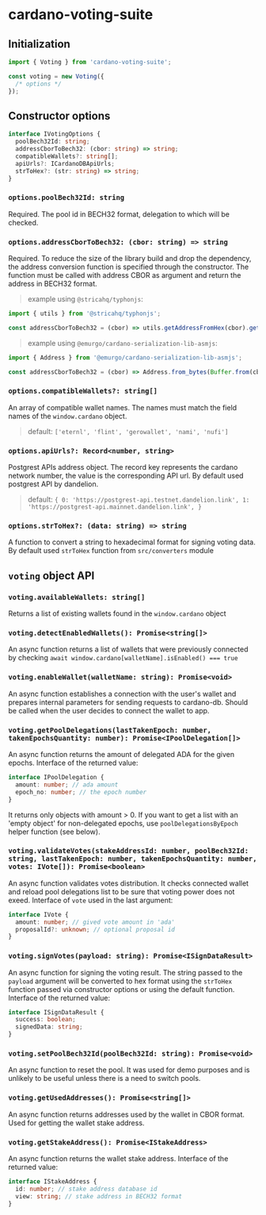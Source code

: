 # cardano-voting-suite

## Initialization

```javascript
import { Voting } from 'cardano-voting-suite';

const voting = new Voting({
  /* options */
});
```

## Constructor options

```typescript
interface IVotingOptions {
  poolBech32Id: string;
  addressCborToBech32: (cbor: string) => string;
  compatibleWallets?: string[];
  apiUrls?: ICardanoDBApiUrls;
  strToHex?: (str: string) => string;
}
```

### `options.poolBech32Id: string`

Required. The pool id in BECH32 format, delegation to which will be checked.

### `options.addressCborToBech32: (cbor: string) => string`

Required. To reduce the size of the library build and drop the dependency, the address conversion function is specified through the constructor. The function must be called with address CBOR as argument and return the address in BECH32 format.

> example using `@stricahq/typhonjs`:

```javascript
import { utils } from '@stricahq/typhonjs';

const addressCborToBech32 = (cbor) => utils.getAddressFromHex(cbor).getBech32();
```

> example using `@emurgo/cardano-serialization-lib-asmjs`:

```javascript
import { Address } from '@emurgo/cardano-serialization-lib-asmjs';

const addressCborToBech32 = (cbor) => Address.from_bytes(Buffer.from(cbor, 'hex')).to_bech32();
```

### `options.compatibleWallets?: string[]`

An array of compatible wallet names. The names must match the field names of the `window.cardano` object.

> default: `['eternl', 'flint', 'gerowallet', 'nami', 'nufi']`

### `options.apiUrls?: Record<number, string>`

Postgrest APIs address object. The record key represents the cardano network number, the value is the corresponding API url. By default used postgrest API by dandelion.

> default: `{ 0: 'https://postgrest-api.testnet.dandelion.link', 1: 'https://postgrest-api.mainnet.dandelion.link', }`

### `options.strToHex?: (data: string) => string`

A function to convert a string to hexadecimal format for signing voting data. By default used `strToHex` function from `src/converters` module

## `voting` object API

### `voting.availableWallets: string[]`

Returns a list of existing wallets found in the `window.cardano` object

### `voting.detectEnabledWallets(): Promise<string[]>`

An async function returns a list of wallets that were previously connected by checking `await window.cardano[walletName].isEnabled() === true`

### `voting.enableWallet(walletName: string): Promise<void>`

An async function establishes a connection with the user's wallet and prepares internal parameters for sending requests to cardano-db. Should be called when the user decides to connect the wallet to app.

### `voting.getPoolDelegations(lastTakenEpoch: number, takenEpochsQuantity: number): Promise<IPoolDelegation[]>`

An async function returns the amount of delegated ADA for the given epochs. Interface of the returned value:

```typescript
interface IPoolDelegation {
  amount: number; // ada amount
  epoch_no: number; // the epoch number
}
```

It returns only objects with amount > 0. If you want to get a list with an 'empty object' for non-delegated epochs, use `poolDelegationsByEpoch` helper function (see below).

### `voting.validateVotes(stakeAddressId: number, poolBech32Id: string, lastTakenEpoch: number, takenEpochsQuantity: number, votes: IVote[]): Promise<boolean>`

An async function validates votes distribution. It checks connected wallet and reload pool delegations list to be sure that voting power does not exeed. Interface of `vote` used in the last argument:

```typescript
interface IVote {
  amount: number; // gived vote amount in 'ada'
  proposalId?: unknown; // optional proposal id
}
```

### `voting.signVotes(payload: string): Promise<ISignDataResult>`

An async function for signing the voting result. The string passed to the `payload` argument will be converted to hex format using the `strToHex` function passed via constructor options or using the default function. Interface of the returned value:

```typescript
interface ISignDataResult {
  success: boolean;
  signedData: string;
}
```

### `voting.setPoolBech32Id(poolBech32Id: string): Promise<void>`

An async function to reset the pool. It was used for demo purposes and is unlikely to be useful unless there is a need to switch pools.

### `voting.getUsedAddresses(): Promise<string[]>`

An async function returns addresses used by the wallet in CBOR format. Used for getting the wallet stake address.

### `voting.getStakeAddress(): Promise<IStakeAddress>`

An async function returns the wallet stake address. Interface of the returned value:

```typescript
interface IStakeAddress {
  id: number; // stake address database id
  view: string; // stake address in BECH32 format
}
```
